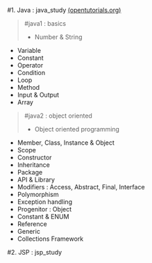 #1. Java : java_study [(opentutorials.org)](http://opentutorial.org "Opentutorials.org")

> #java1 : basics
>* Number & String
* Variable
* Constant
* Operator
* Condition
* Loop
* Method
* Input & Output
* Array

>#java2 : object oriented
>* Object oriented programming
* Member, Class, Instance & Object
* Scope 
* Constructor
* Inheritance
* Package
* API & Library
* Modifiers : Access, Abstract, Final, Interface
* Polymorphism
* Exception handling
* Progenitor : Object
* Constant & ENUM
* Reference
* Generic
* Collections Framework

#2. JSP : jsp_study
